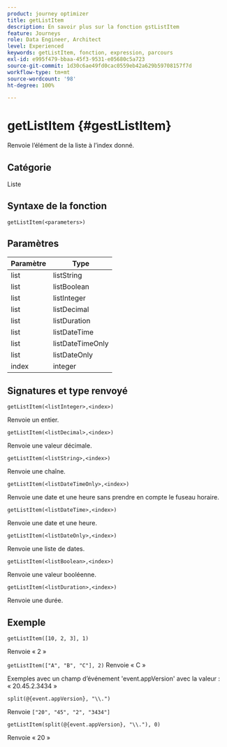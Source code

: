 ```yaml
---
product: journey optimizer
title: getListItem
description: En savoir plus sur la fonction gstListItem
feature: Journeys
role: Data Engineer, Architect
level: Experienced
keywords: getListItem, fonction, expression, parcours
exl-id: e995f479-bbaa-45f3-9531-e05680c5a723
source-git-commit: 1d30c6ae49fd0cac0559eb42a629b59708157f7d
workflow-type: tm+mt
source-wordcount: '98'
ht-degree: 100%

---
```


# getListItem {#gestListItem}

Renvoie l’élément de la liste à l’index donné.

## Catégorie

Liste

## Syntaxe de la fonction

`getListItem(<parameters>)`

## Paramètres

| Paramètre | Type |
|-----------|------------------|
| list | listString |
| list | listBoolean |
| list | listInteger |
| list | listDecimal |
| list | listDuration |
| list | listDateTime |
| list | listDateTimeOnly |
| list | listDateOnly |
| index | integer |

## Signatures et type renvoyé

`getListItem(<listInteger>,<index>)`

Renvoie un entier.

`getListItem(<listDecimal>,<index>)`

Renvoie une valeur décimale.

`getListItem(<listString>,<index>)`

Renvoie une chaîne.

`getListItem(<listDateTimeOnly>,<index>)`

Renvoie une date et une heure sans prendre en compte le fuseau horaire.

`getListItem(<listDateTime>,<index>)`

Renvoie une date et une heure.

`getListItem(<listDateOnly>,<index>)`

Renvoie une liste de dates.

`getListItem(<listBoolean>,<index>)`

Renvoie une valeur booléenne.

`getListItem(<listDuration>,<index>)`

Renvoie une durée.

## Exemple

`getListItem([10, 2, 3], 1)`

Renvoie « 2 »

`getListItem(["A", "B", "C"], 2)`
Renvoie « C »

Exemples avec un champ d’événement &#39;event.appVersion&#39; avec la valeur : « 20.45.2.3434 »

`split(@{event.appVersion}, "\\.")`

Renvoie `["20", "45", "2", "3434"]`

`getListItem(split(@{event.appVersion}, "\\."), 0)`

Renvoie « 20 »
